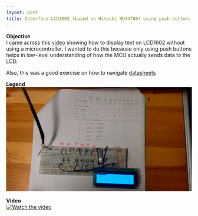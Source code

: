 ```yaml
---
layout: post
title: Interface LCD1602 (based on Hitachi HD44780) using push buttons
---
```


**Objective**  
I came across this [video](https://www.youtube.com/watch?v=yn8ibFeVsoU) showing 
how to display text on LCD1602 without using a microcontroller. I wanted to do 
this because only using push buttons helps in low-level understanding of how the 
MCU actually sends data to the LCD.

Also, this was a good exercise on how to navigate [datasheets](https://www.sparkfun.com/datasheets/LCD/HD44780.pdf)

**Legend**  
![Button labels](/assets/img/lcd/buttons.png "Buttons")

**Video**  
[![Watch the video](https://img.youtube.com/vi/01cj4NXQUlA/hqdefault.jpg)](https://youtu.be/01cj4NXQUlA)



